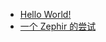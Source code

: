 - [Hello World!](/[[language]]/[[version]]/intrductiono#hello-world)
- [一个 Zephir 的尝试](/[[language]]/[[version]]/introduction#a-taste-of-zephir)